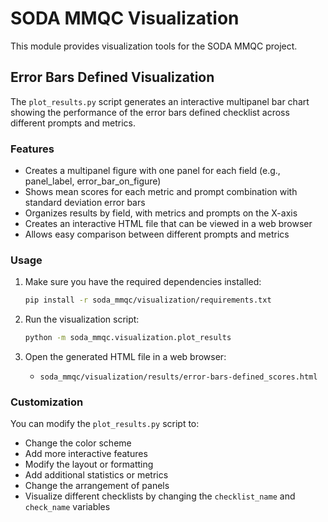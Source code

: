 # SODA MMQC Visualization

This module provides visualization tools for the SODA MMQC project.

## Error Bars Defined Visualization

The `plot_results.py` script generates an interactive multipanel bar chart showing the performance of the error bars defined checklist across different prompts and metrics.

### Features

- Creates a multipanel figure with one panel for each field (e.g., panel_label, error_bar_on_figure)
- Shows mean scores for each metric and prompt combination with standard deviation error bars
- Organizes results by field, with metrics and prompts on the X-axis
- Creates an interactive HTML file that can be viewed in a web browser
- Allows easy comparison between different prompts and metrics

### Usage

1. Make sure you have the required dependencies installed:
   ```bash
   pip install -r soda_mmqc/visualization/requirements.txt
   ```

2. Run the visualization script:
   ```bash
   python -m soda_mmqc.visualization.plot_results
   ```

3. Open the generated HTML file in a web browser:
   - `soda_mmqc/visualization/results/error-bars-defined_scores.html`

### Customization

You can modify the `plot_results.py` script to:
- Change the color scheme
- Add more interactive features
- Modify the layout or formatting
- Add additional statistics or metrics
- Change the arrangement of panels
- Visualize different checklists by changing the `checklist_name` and `check_name` variables 